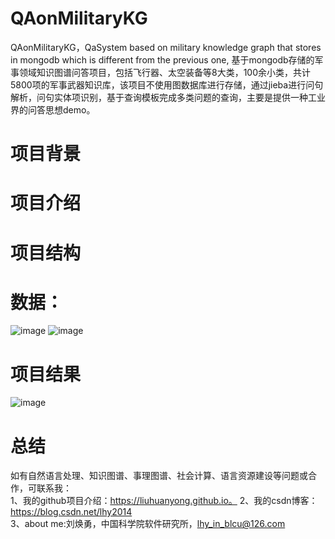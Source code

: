 # QAonMilitaryKG
QAonMilitaryKG，QaSystem based on military knowledge graph that stores in mongodb which is different from the previous one, 基于mongodb存储的军事领域知识图谱问答项目，包括飞行器、太空装备等8大类，100余小类，共计5800项的军事武器知识库，该项目不使用图数据库进行存储，通过jieba进行问句解析，问句实体项识别，基于查询模板完成多类问题的查询，主要是提供一种工业界的问答思想demo。
# 项目背景
# 项目介绍
# 项目结构
# 数据：
![image](https://github.com/liuhuanyong/QAonMilitaryKG/blob/master/image/data_example1.png)
![image](https://github.com/liuhuanyong/QAonMilitaryKG/blob/master/image/data_example2.png)

# 项目结果
![image](https://github.com/liuhuanyong/QAonMilitaryKG/blob/master/image/res_example1.png)

# 总结



如有自然语言处理、知识图谱、事理图谱、社会计算、语言资源建设等问题或合作，可联系我：  
1、我的github项目介绍：https://liuhuanyong.github.io。
2、我的csdn博客：https://blog.csdn.net/lhy2014  
3、about me:刘焕勇，中国科学院软件研究所，lhy_in_blcu@126.com  

